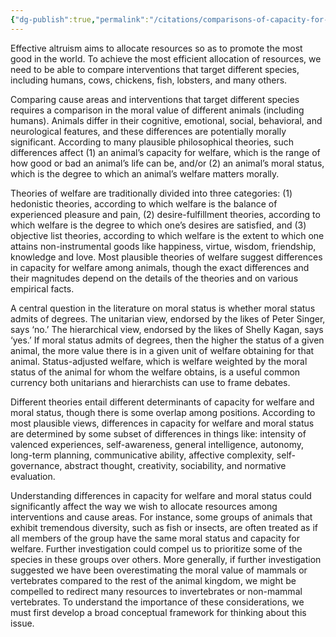```yaml
---
{"dg-publish":true,"permalink":"/citations/comparisons-of-capacity-for-welfare-and-moral-status-across-species-rethink-priorities/","tags":["sentience"],"created":"2025-10-23T17:42:45.100+01:00","updated":"2025-10-23T18:07:04.387+01:00"}
---
```


Effective altruism aims to allocate resources so as to promote the most good in the world. To achieve the most efficient allocation of resources, we need to be able to compare interventions that target different species, including humans, cows, chickens, fish, lobsters, and many others.

Comparing cause areas and interventions that target different species requires a comparison in the moral value of different animals (including humans). Animals differ in their cognitive, emotional, social, behavioral, and neurological features, and these differences are potentially morally significant. According to many plausible philosophical theories, such differences affect (1) an animal’s capacity for welfare, which is the range of how good or bad an animal’s life can be, and/or (2) an animal’s moral status, which is the degree to which an animal’s welfare matters morally.

Theories of welfare are traditionally divided into three categories: (1) hedonistic theories, according to which welfare is the balance of experienced pleasure and pain, (2) desire-fulfillment theories, according to which welfare is the degree to which one’s desires are satisfied, and (3) objective list theories, according to which welfare is the extent to which one attains non-instrumental goods like happiness, virtue, wisdom, friendship, knowledge and love. Most plausible theories of welfare suggest differences in capacity for welfare among animals, though the exact differences and their magnitudes depend on the details of the theories and on various empirical facts.

A central question in the literature on moral status is whether moral status admits of degrees. The unitarian view, endorsed by the likes of Peter Singer, says ‘no.’ The hierarchical view, endorsed by the likes of Shelly Kagan, says ‘yes.’ If moral status admits of degrees, then the higher the status of a given animal, the more value there is in a given unit of welfare obtaining for that animal. Status-adjusted welfare, which is welfare weighted by the moral status of the animal for whom the welfare obtains, is a useful common currency both unitarians and hierarchists can use to frame debates.

Different theories entail different determinants of capacity for welfare and moral status, though there is some overlap among positions. According to most plausible views, differences in capacity for welfare and moral status are determined by some subset of differences in things like: intensity of valenced experiences, self-awareness, general intelligence, autonomy, long-term planning, communicative ability, affective complexity, self-governance, abstract thought, creativity, sociability, and normative evaluation.

Understanding differences in capacity for welfare and moral status could significantly affect the way we wish to allocate resources among interventions and cause areas. For instance, some groups of animals that exhibit tremendous diversity, such as fish or insects, are often treated as if all members of the group have the same moral status and capacity for welfare. Further investigation could compel us to prioritize some of the species in these groups over others. More generally, if further investigation suggested we have been overestimating the moral value of mammals or vertebrates compared to the rest of the animal kingdom, we might be compelled to redirect many resources to invertebrates or non-mammal vertebrates. To understand the importance of these considerations, we must first develop a broad conceptual framework for thinking about this issue.